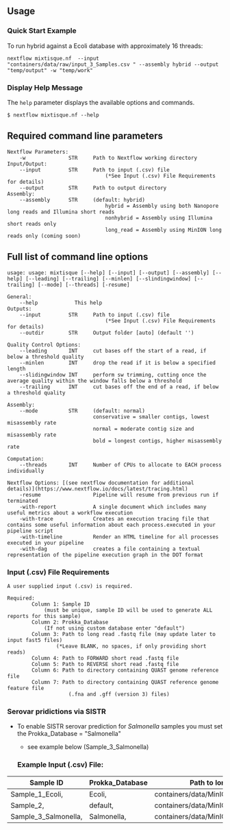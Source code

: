 Usage
-----

### Quick Start Example

To run hybrid against a Ecoli database with approximately 16 threads:
```
nextflow mixtisque.nf  --input "containers/data/raw/input_3_Samples.csv " --assembly hybrid --output "temp/output" -w "temp/work"
```

### Display Help Message

The `help` parameter displays the available options and commands.
```
$ nextflow mixtisque.nf --help
```

## Required command line parameters
    Nextflow Parameters:
        -w              STR     Path to Nextflow working directory
    Input/Output:
        --input         STR     Path to input (.csv) file 
                                    (*See Input (.csv) File Requirements for details)
        --output        STR     Path to output directory
    Assembly:
        --assembly      STR     (default: hybrid)
                                    hybrid = Assembly using both Nanopore long reads and Illumina short reads
                                    nonhybrid = Assembly using Illumina short reads only
                                    long_read = Assembly using MinION long reads only (coming soon)
   
## Full list of command line options
    usage: usage: mixtisque [--help] [--input] [--output] [--assembly] [--help] [--leading] [--trailing] [--minlen] [--slindingwindow] [--trailing] [--mode] [--threads] [-resume]

    General:
        --help            This help
    Outputs:
        --input         STR     Path to input (.csv) file
                                    (*See Input (.csv) File Requirements for details)
        --outdir        STR     Output folder [auto] (default '')
        
    Quality Control Options:
        --leading       INT     cut bases off the start of a read, if below a threshold quality 
        --minlen        INT     drop the read if it is below a specified length 
        --slidingwindow INT     perform sw trimming, cutting once the average quality within the window falls below a threshold 
        --trailing      INT     cut bases off the end of a read, if below a threshold quality 

    Assembly: 
        --mode          STR     (default: normal)
                                conservative = smaller contigs, lowest misassembly rate
                                normal = moderate contig size and misassembly rate
                                bold = longest contigs, higher misassembly rate                              
                                
    Computation:
        --threads       INT     Number of CPUs to allocate to EACH process individually 
        
    Nextflow Options: [(see nextflow documentation for additional details)](https://www.nextflow.io/docs/latest/tracing.html)
        -resume                 Pipeline will resume from previous run if terminated
        -with-report            A single document which includes many useful metrics about a workflow execution
        -with-trace             Creates an execution tracing file that contains some useful information about each process.executed in your pipeline script
        -with-timeline          Render an HTML timeline for all processes executed in your pipeline
        -with-dag               creates a file containing a textual representation of the pipeline execution graph in the DOT format     

### Input (.csv) File Requirements
    A user supplied input (.csv) is required.
    
    Required:
            Column 1: Sample ID 
                (must be unique, sample ID will be used to generate ALL reports for this sample)
            Column 2: Prokka_Database
                (If not using custom database enter "default")
            Column 3: Path to long read .fastq file (may update later to input fast5 files)
                    (*Leave BLANK, no spaces, if only providing short reads)
            Column 4: Path to FORWARD short read .fastq file
            Column 5: Path to REVERSE short read .fastq file
            Column 6: Path to directory containing QUAST genome reference file
            Column 7: Path to directory containing QUAST reference genome feature file
                        (.fna and .gff (version 3) files)

### Serovar pridictions via SISTR
- To enable SISTR serovar prediction for *Salmonella* samples you must set the Prokka_Database = "Salmonella" 
    - see example below (Sample_3_Salmonella)

  ### Example Input (.csv) File:

| Sample ID | Prokka_Database | Path to long read fastq file |  Path to FORWARD short read fastq file |  Path to REVERSE short read fastq file | Path to QUAST genome reference file | Path to QUAST genome feature file |
| --------- | ----------- | ----------- | ----------- | ----------- | ----------- | ----------- |
| Sample_1_Ecoli, | Ecoli, | containers/data/MinION/sample1_minion_001.fq, | containers/data/illumina/sample1_R1_001.fq, | containers/data/illumina/sample1_R2_001.fq, | containers/data/quast_references/ecoli_k12.fna, | containers/data/quast_references/ecoli_k12.gff |
| Sample_2, | default, | containers/data/MinION/sample2_minion_001.fq, | containers/data/illumina/sample2_R1_001.fq, | containers/data/illumina/sample2_R2_001.fq, | containers/data/quast_references/ecoli_k12.fna, | containers/data/quast_references/ecoli_k12.gff |
| Sample_3_Salmonella, | Salmonella, | containers/data/MinION/sample3_minion_001.fq, | containers/data/illumina/sample3_R1_001.fq, | containers/data/illumina/sample3_R2_001.fq, | containers/data/quast_references/ecoli_k12.fna, | containers/data/quast_references/ecoli_k12.gff |

                    

```

